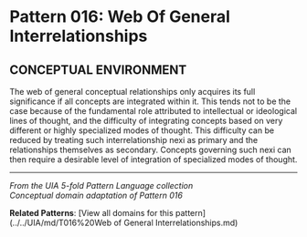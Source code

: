 # Pattern 016: Web Of General Interrelationships

## CONCEPTUAL ENVIRONMENT

The web of general conceptual relationships only acquires its full significance if all concepts are integrated within it. This tends not to be the case because of the fundamental role attributed to intellectual or ideological lines of thought, and the difficulty of integrating concepts based on very different or highly specialized modes of thought. This difficulty can be reduced by treating such interrelationship nexi as primary and the relationships themselves as secondary. Concepts governing such nexi can then require a desirable level of integration of specialized modes of thought.

---

*From the UIA 5-fold Pattern Language collection*  
*Conceptual domain adaptation of Pattern 016*

**Related Patterns**: [View all domains for this pattern](../../UIA/md/T016%20Web of General Interrelationships.md)

